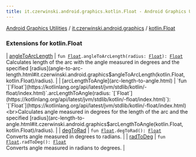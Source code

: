 ```yaml
---
title: it.czerwinski.android.graphics.kotlin.Float - Android Graphics Utilities
---
```


[Android Graphics Utilities](../../index.html) / [it.czerwinski.android.graphics](../index.html) / [kotlin.Float](./index.html)

### Extensions for kotlin.Float

| [angleToArcLength](angle-to-arc-length.html) | `fun `[`Float`](https://kotlinlang.org/api/latest/jvm/stdlib/kotlin/-float/index.html)`.angleToArcLength(radius: `[`Float`](https://kotlinlang.org/api/latest/jvm/stdlib/kotlin/-float/index.html)`): `[`Float`](https://kotlinlang.org/api/latest/jvm/stdlib/kotlin/-float/index.html)<br>Calculates length of the arc with the angle measured in degrees and the specified [radius](angle-to-arc-length.html#it.czerwinski.android.graphics$angleToArcLength(kotlin.Float, kotlin.Float)/radius). |
| [arcLengthToAngle](arc-length-to-angle.html) | `fun `[`Float`](https://kotlinlang.org/api/latest/jvm/stdlib/kotlin/-float/index.html)`.arcLengthToAngle(radius: `[`Float`](https://kotlinlang.org/api/latest/jvm/stdlib/kotlin/-float/index.html)`): `[`Float`](https://kotlinlang.org/api/latest/jvm/stdlib/kotlin/-float/index.html)<br>Calculates angle measured in degrees for the length of the arc and the specified [radius](arc-length-to-angle.html#it.czerwinski.android.graphics$arcLengthToAngle(kotlin.Float, kotlin.Float)/radius). |
| [degToRad](deg-to-rad.html) | `fun `[`Float`](https://kotlinlang.org/api/latest/jvm/stdlib/kotlin/-float/index.html)`.degToRad(): `[`Float`](https://kotlinlang.org/api/latest/jvm/stdlib/kotlin/-float/index.html)<br>Converts angle measured in degrees to radians. |
| [radToDeg](rad-to-deg.html) | `fun `[`Float`](https://kotlinlang.org/api/latest/jvm/stdlib/kotlin/-float/index.html)`.radToDeg(): `[`Float`](https://kotlinlang.org/api/latest/jvm/stdlib/kotlin/-float/index.html)<br>Converts angle measured in radians to degrees. |

